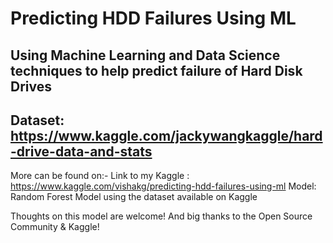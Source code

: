 # Predicting HDD Failures Using ML
## Using Machine Learning and Data Science techniques to help predict failure of Hard Disk Drives

## Dataset: https://www.kaggle.com/jackywangkaggle/hard-drive-data-and-stats

More can be found on:-
Link to my Kaggle : https://www.kaggle.com/vishakg/predicting-hdd-failures-using-ml
 Model:  Random Forest Model using the dataset available on Kaggle 

Thoughts on this model are welcome! And big thanks to the Open Source Community & Kaggle! 




